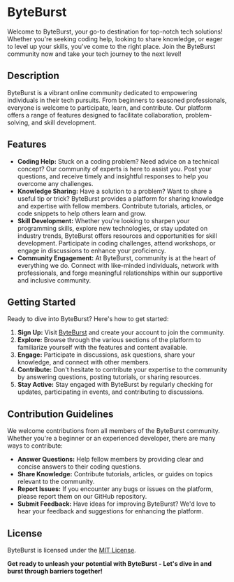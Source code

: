 # ByteBurst
Welcome to ByteBurst, your go-to destination for top-notch tech solutions! Whether you're seeking coding help, looking to share knowledge, or eager to level up your skills, you've come to the right place. Join the ByteBurst community now and take your tech journey to the next level!

## Description
ByteBurst is a vibrant online community dedicated to empowering individuals in their tech pursuits. From beginners to seasoned professionals, everyone is welcome to participate, learn, and contribute. Our platform offers a range of features designed to facilitate collaboration, problem-solving, and skill development.

## Features
- **Coding Help:** Stuck on a coding problem? Need advice on a technical concept? Our community of experts is here to assist you. Post your questions, and receive timely and insightful responses to help you overcome any challenges.
- **Knowledge Sharing:** Have a solution to a problem? Want to share a useful tip or trick? ByteBurst provides a platform for sharing knowledge and expertise with fellow members. Contribute tutorials, articles, or code snippets to help others learn and grow.
- **Skill Development:** Whether you're looking to sharpen your programming skills, explore new technologies, or stay updated on industry trends, ByteBurst offers resources and opportunities for skill development. Participate in coding challenges, attend workshops, or engage in discussions to enhance your proficiency.
- **Community Engagement:** At ByteBurst, community is at the heart of everything we do. Connect with like-minded individuals, network with professionals, and forge meaningful relationships within our supportive and inclusive community.

## Getting Started
Ready to dive into ByteBurst? Here's how to get started:
1. **Sign Up:** Visit [ByteBurst](https://byte-burst-lake.vercel.app/) and create your account to join the community.
2. **Explore:** Browse through the various sections of the platform to familiarize yourself with the features and content available.
3. **Engage:** Participate in discussions, ask questions, share your knowledge, and connect with other members.
4. **Contribute:** Don't hesitate to contribute your expertise to the community by answering questions, posting tutorials, or sharing resources.
5. **Stay Active:** Stay engaged with ByteBurst by regularly checking for updates, participating in events, and contributing to discussions.

## Contribution Guidelines
We welcome contributions from all members of the ByteBurst community. Whether you're a beginner or an experienced developer, there are many ways to contribute:
- **Answer Questions:** Help fellow members by providing clear and concise answers to their coding questions.
- **Share Knowledge:** Contribute tutorials, articles, or guides on topics relevant to the community.
- **Report Issues:** If you encounter any bugs or issues on the platform, please report them on our GitHub repository.
- **Submit Feedback:** Have ideas for improving ByteBurst? We'd love to hear your feedback and suggestions for enhancing the platform.


## License
ByteBurst is licensed under the [MIT License](LICENSE).

**Get ready to unleash your potential with ByteBurst - Let's dive in and burst through barriers together!**